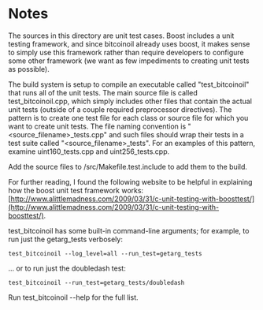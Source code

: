 # Notes
The sources in this directory are unit test cases.  Boost includes a
unit testing framework, and since bitcoinoil already uses boost, it makes
sense to simply use this framework rather than require developers to
configure some other framework (we want as few impediments to creating
unit tests as possible).

The build system is setup to compile an executable called "test_bitcoinoil"
that runs all of the unit tests.  The main source file is called
test_bitcoinoil.cpp, which simply includes other files that contain the
actual unit tests (outside of a couple required preprocessor
directives).  The pattern is to create one test file for each class or
source file for which you want to create unit tests.  The file naming
convention is "<source_filename>_tests.cpp" and such files should wrap
their tests in a test suite called "<source_filename>_tests".  For an
examples of this pattern, examine uint160_tests.cpp and
uint256_tests.cpp.

Add the source files to /src/Makefile.test.include to add them to the build.

For further reading, I found the following website to be helpful in
explaining how the boost unit test framework works:
[http://www.alittlemadness.com/2009/03/31/c-unit-testing-with-boosttest/](http://www.alittlemadness.com/2009/03/31/c-unit-testing-with-boosttest/).

test_bitcoinoil has some built-in command-line arguments; for
example, to run just the getarg_tests verbosely:

    test_bitcoinoil --log_level=all --run_test=getarg_tests

... or to run just the doubledash test:

    test_bitcoinoil --run_test=getarg_tests/doubledash

Run  test_bitcoinoil --help   for the full list.

